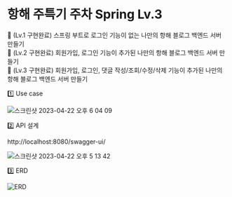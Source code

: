 # 항해 주특기 주차 Spring Lv.3

🏁  (Lv.1 구현완료) 스프링 부트로 로그인 기능이 없는 나만의 항해 블로그 백엔드 서버 만들기 <br>
🏁  (Lv.2 구현완료) 회원가입, 로그인 기능이 추가된 나만의 항해 블로그 백엔드 서버 만들기 <br>
🏁  (Lv.3 구현완료) 회원가입, 로그인, 댓글 작성/조회/수정/삭제 기능이 추가된 나만의 항해 블로그 백엔드 서버 만들기

1️⃣ Use case

![스크린샷 2023-04-22 오후 6 04 09](https://user-images.githubusercontent.com/97949070/233778539-6cddb500-bf99-4d83-920d-126eb9867bb2.png)

2️⃣ API 설계

http://localhost:8080/swagger-ui/

![스크린샷 2023-04-22 오후 5 13 42](https://user-images.githubusercontent.com/97949070/233772072-70547b48-e4a3-46a4-9d20-9e1b0184685c.png)



3️⃣ ERD

![ERD](https://user-images.githubusercontent.com/97949070/233754312-52cbdf92-0827-4689-bffa-60696a26668c.png)

